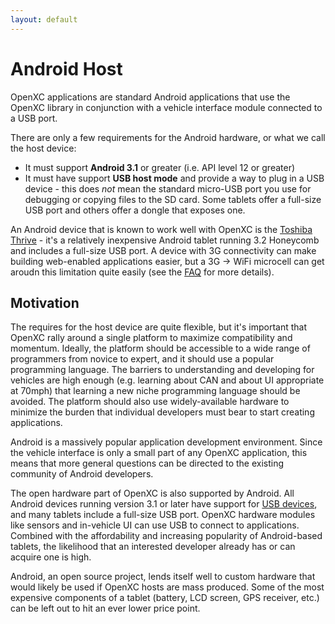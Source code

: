 ```yaml
---
layout: default
---
```


Android Host
=============

OpenXC applications are standard Android applications that use the OpenXC
library in conjunction with a vehicle interface module connected to a USB port.

There are only a few requirements for the Android hardware, or what we call the
host device:

* It must support **Android 3.1** or greater (i.e. API level 12 or greater)
* It must have support **USB host mode** and provide a way to plug in a USB
  device - this does *not* mean the standard micro-USB port you use for
  debugging or copying files to the SD card. Some tablets offer a full-size
  USB port and others offer a dongle that exposes one.

An Android device that is known to work well with OpenXC is the [Toshiba
Thrive][thrive] - it's a relatively inexpensive Android tablet running 3.2
Honeycomb and includes a full-size USB port. A device with 3G connectivity can
make building web-enabled applications easier, but a 3G -> WiFi microcell can
get aroudn this limitation quite easily (see the [FAQ](/faq.html) for
more details).

## Motivation

The requires for the host device are quite flexible, but it's important that
OpenXC rally around a single platform to maximize compatibility and momentum.
Ideally, the platform should be accessible to a wide range of programmers from
novice to expert, and it should use a popular programming language. The barriers
to understanding and developing for vehicles are high enough (e.g. learning
about CAN and about UI appropriate at 70mph) that learning a new niche
programming language should be avoided. The platform should also use
widely-available hardware to minimize the burden that individual developers must
bear to start creating applications.

Android is a massively popular application development environment. Since the
vehicle interface is only a small part of any OpenXC application, this means
that more general questions can be directed to the existing community of Android
developers.

The open hardware part of OpenXC is also supported by Android. All Android
devices running version 3.1 or later have support for [USB devices][], and many
tablets include a full-size USB port. OpenXC hardware modules like sensors and
in-vehicle UI can use USB to connect to applications. Combined with the
affordability and increasing popularity of Android-based tablets, the likelihood
that an interested developer already has or can acquire one is high.

Android, an open source project, lends itself well to custom hardware that would
likely be used if OpenXC hosts are mass produced. Some of the most expensive
components of a tablet (battery, LCD screen, GPS receiver, etc.) can be left out
to hit an ever lower price point.

[thrive]: http://us.toshiba.com/tablets/thrive/10-inch/
[USB devices]: http://developer.android.com/guide/topics/usb/index.html
